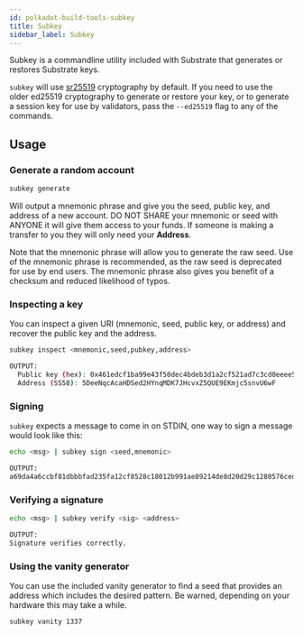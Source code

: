 ```yaml
---
id: polkadot-build-tools-subkey
title: Subkey
sidebar_label: Subkey
---
```


Subkey is a commandline utility included with Substrate that generates or restores Substrate keys.

`subkey` will use [sr25519](http://wiki.polkadot.network/en/latest/polkadot/learn/cryptography/#keypairs-and-signing) cryptography by default. If you need to use the older ed25519 cryptography to generate or restore your key, or to generate a session key for use by validators, pass the `--ed25519` flag to any of the commands.

## Usage

### Generate a random account

```bash
subkey generate
```

Will output a mnemonic phrase and give you the seed, public key, and address of a new account. DO NOT SHARE your mnemonic or seed with ANYONE it will give them access to your funds. If someone is making a transfer to you they will only need your **Address**.

Note that the mnemonic phrase will allow you to generate the raw seed.  Use of the mnemonic phrase is recommended, as the raw seed is deprecated for use by end users.  The mnemonic phrase also gives you benefit of a checksum and reduced likelihood of typos.

### Inspecting a key

You can inspect a given URI (mnemonic, seed, public key, or address) and recover the public key and the address.

```bash
subkey inspect <mnemonic,seed,pubkey,address>

OUTPUT:
  Public key (hex): 0x461edcf1ba99e43f50dec4bdeb3d1a2cf521ad7c3cd0eeee5cd3314e50fd424c
  Address (SS58): 5DeeNqcAcaHDSed2HYnqMDK7JHcvxZ5QUE9EKmjc5snvU6wF
```

### Signing

`subkey` expects a message to come in on STDIN, one way to sign a message would look like this:

```bash
echo <msg> | subkey sign <seed,mnemonic>

OUTPUT:
a69da4a6ccbf81dbbbfad235fa12cf8528c18012b991ae89214de8d20d29c1280576ced6eb38b7406d1b7e03231df6dd4a5257546ddad13259356e1c3adfb509
```

### Verifying a signature

```bash
echo <msg> | subkey verify <sig> <address>

OUTPUT:
Signature verifies correctly.
```

### Using the vanity generator

You can use the included vanity generator to find a seed that provides an address which includes the desired pattern. Be warned, depending on your hardware this may take a while.

```bash
subkey vanity 1337
```

